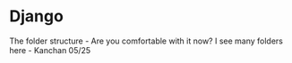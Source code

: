 # Django

The folder structure - Are you comfortable with it now? I see many folders here - Kanchan 05/25
